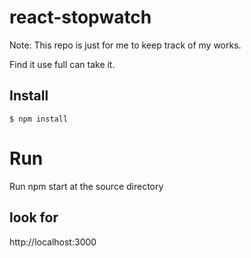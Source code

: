 # react-stopwatch


Note: 
This repo is just for me to keep track of my works.

Find it use full can take it.

## Install

```
$ npm install
```
# Run
Run npm start at the source directory

## look for
http://localhost:3000

